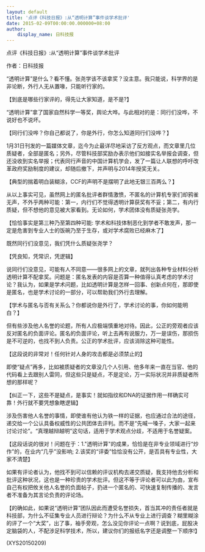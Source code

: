 ```yaml
---
layout: default
title: '点评《科技日报》:从“透明计算”事件谈学术批评'
date: 2015-02-09T00:00:00.000000+08:00
author:
    display_name: 日科技报
---
```


点评《科技日报》:从“透明计算”事件谈学术批评

作者：日科技报

“透明计算”是什么？看不懂。张尧学该不该拿奖？没主意。我只能说，科学界的是非论断，外行人无从置喙，只能听行家的。

【到底是哪些行家评的，得先让大家知道，是不是?】

“透明计算”拿了国家自然科学一等奖，舆论大哗。与此相对的是：同行们没哗，不说好也不说坏。

【同行们没哗？你自己都说了，你是外行，你怎么知道同行们没哗？】

1月31日刊发的一篇媒体文章，迄今为止最详尽地采访了反方观点，而文章里几位质疑者，全部是匿名；另外，尽管科技部奖励办表示他们如接实名举报会调查，但还没收到实名举报；代表同行声音的中国计算机学会，发了一篇让人联想的呼吁改革政府奖励制度的建议，却随后撤下，并声明与2014年授奖无关。

【典型的揣着明白装糊涂，CCF的声明不是摆明了此地无银三百两么？】

从以上事实可见，虽然网上的匿名批评者群情激愤，不匿名的计算机专家们却鸦雀无声，不外乎两种可能：第一，内行们不觉得透明计算获奖有不妥；第二，有内行质疑，但不想他的意见被大家看到。无论如何，学术团体没有质疑张尧学。

【恰恰事实是第三种乃至第四种可能: 学术和科技体制恶化到学者不敢发声，那一定是危害到专业人士的饭碗乃至于生存，或对学术腐败已经麻木了】

既然同行们没意见，我们凭什么质疑张尧学？

【凭良知，凭常识，凭逻辑】

说同行们没意见，可能有人不同意——很多网上的文章，就列出各种专业材料分析透明计算不配拿奖。问题是：匿名发表的内容是否算一种值得认真考虑的学术讨论？我认为，如果是学术问题，比如透明计算是怎样一回事、创新点何在，那即使是匿名，也是学术讨论的一部分，可以帮助我们外行去理解。

【学术与匿名与否有关系么？你都说你是外行了，学术讨论的事，你如何能明白？】

但有些涉及他人名誉的论题，所有人应极端慎重地对待。因此，公正的旁观者应该反对匿名的负面评论。匿名的负面评论，听上去再有说服力，万一是误伤，那损伤是不可逆的，也找不到人负责。公正的学术批评，应该消除这种可能性。

【这段说的非常对！任何针对人身的攻击都是必须禁止的】

即使“疑点”再多，比如被质疑者的文章没几个人引用、他多年来一直在当官、他的代码看上去跟别人雷同，但这些只是疑点，不是定论，万一实际状况并非质疑者所想的那样呢？

【纠正一下，这些不是疑点，是事实！就如指纹和DNA的证据作用一样确实可靠！外行就不要凭想象瞎逻辑】

涉及伤害他人名誉的事情，即使谁有他认为铁一样的证据，也应通过合法的途径，递交给一个公认具备权威性的公共团体去评判。而不是“先喊一嗓子，大家一起来讨论讨论”。“真理越辩越明”这句话，适用于学术观点分歧，不适用于名誉疑案。

【这段话说的很对！问题在于：1."透明计算"的成果，恰恰是在非专业领域进行“炒作”的，在业内“几乎”没影响;  2.该奖的“评委”恰恰没有公开，是否具有专业性，大家不清楚】

如果有评论者认为，他找不到可以信赖的评议机构去递交质疑，我支持他去分析和批评这种状况，这也是一种珍贵的学术批评。但这不等于评论者可以此为由，宣布自己有权把攸关他人名誉的负面帖子，扔进一个匿名的、可快速复制传播的、发言者不准备为其言论负责的评论场。

【的确如此，如果说“透明计算”团队因此而遭受名誉损失，首当其冲的责任者就是科技部，为什么不征集专业人员进行辩论？为什么不从专业上进行调查？糊里糊涂的评了一个“大奖”，出了事，袖手旁观，怎么没见你评论一点啊？说到底，屁股决定脑袋的人，不配涉足科学技术，所以，建议你们的报纸名字还是调整一下顺序!】

(XYS20150209)


